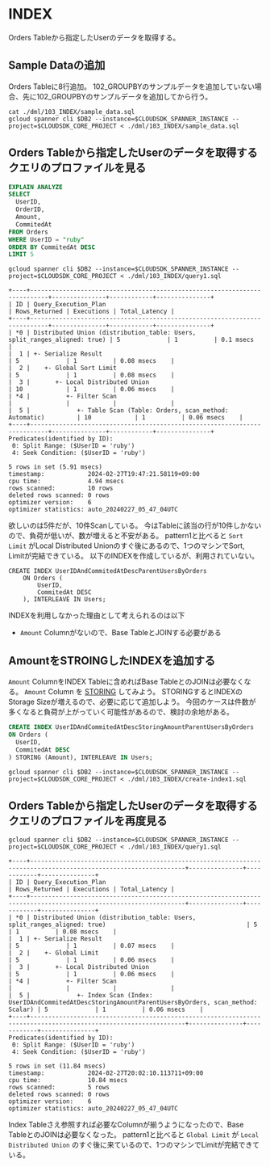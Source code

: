# INDEX

Orders Tableから指定したUserのデータを取得する。

## Sample Dataの追加

Orders Tableに8行追加。
102_GROUPBYのサンプルデータを追加していない場合、先に102_GROUPBYのサンプルデータを追加してから行う。

```
cat ./dml/103_INDEX/sample_data.sql
gcloud spanner cli $DB2 --instance=$CLOUDSDK_SPANNER_INSTANCE --project=$CLOUDSDK_CORE_PROJECT < ./dml/103_INDEX/sample_data.sql
```

## Orders Tableから指定したUserのデータを取得するクエリのプロファイルを見る

``` query1.sql
EXPLAIN ANALYZE
SELECT
  UserID,
  OrderID,
  Amount,
  CommitedAt
FROM Orders
WHERE UserID = "ruby"
ORDER BY CommitedAt DESC
LIMIT 5
```

```
gcloud spanner cli $DB2 --instance=$CLOUDSDK_SPANNER_INSTANCE --project=$CLOUDSDK_CORE_PROJECT < ./dml/103_INDEX/query1.sql
```

```
+----+---------------------------------------------------------------------------+---------------+------------+---------------+
| ID | Query_Execution_Plan                                                      | Rows_Returned | Executions | Total_Latency |
+----+---------------------------------------------------------------------------+---------------+------------+---------------+
| *0 | Distributed Union (distribution_table: Users, split_ranges_aligned: true) | 5             | 1          | 0.1 msecs     |
|  1 | +- Serialize Result                                                       | 5             | 1          | 0.08 msecs    |
|  2 |    +- Global Sort Limit                                                   | 5             | 1          | 0.08 msecs    |
|  3 |       +- Local Distributed Union                                          | 10            | 1          | 0.06 msecs    |
| *4 |          +- Filter Scan                                                   |               |            |               |
|  5 |             +- Table Scan (Table: Orders, scan_method: Automatic)         | 10            | 1          | 0.06 msecs    |
+----+---------------------------------------------------------------------------+---------------+------------+---------------+
Predicates(identified by ID):
 0: Split Range: ($UserID = 'ruby')
 4: Seek Condition: ($UserID = 'ruby')

5 rows in set (5.91 msecs)
timestamp:            2024-02-27T19:47:21.58119+09:00
cpu time:             4.94 msecs
rows scanned:         10 rows
deleted rows scanned: 0 rows
optimizer version:    6
optimizer statistics: auto_20240227_05_47_04UTC
```

欲しいのは5件だが、10件Scanしている。
今はTableに該当の行が10件しかないので、負荷が低いが、数が増えると不安がある。
pattern1と比べると `Sort Limit` がLocal Distributed Unionのすぐ後にあるので、1つのマシンでSort, Limitが完結できている。
以下のINDEXを作成しているが、利用されていない。

```
CREATE INDEX UserIDAndCommitedAtDescParentUsersByOrders
    ON Orders (
        UserID,
        CommitedAt DESC
    ), INTERLEAVE IN Users;
```

INDEXを利用しなかった理由として考えられるのは以下

* `Amount` Columnがないので、Base TableとJOINする必要がある

## AmountをSTROINGしたINDEXを追加する

`Amount` ColumnをINDEX Tableに含めればBase TableとのJOINは必要なくなる。
`Amount` Column を [STORING](https://cloud.google.com/spanner/docs/secondary-indexes#storing-clause) してみよう。
STORINGするとINDEXのStorage Sizeが増えるので、必要に応じて追加しよう。
今回のケースは件数が多くなると負荷が上がっていく可能性があるので、検討の余地がある。

``` create-index1.sql
CREATE INDEX UserIDAndCommitedAtDescStoringAmountParentUsersByOrders
ON Orders (
  UserID,
  CommitedAt DESC
) STORING (Amount), INTERLEAVE IN Users;
```

```
gcloud spanner cli $DB2 --instance=$CLOUDSDK_SPANNER_INSTANCE --project=$CLOUDSDK_CORE_PROJECT < ./dml/103_INDEX/create-index1.sql
```

## Orders Tableから指定したUserのデータを取得するクエリのプロファイルを再度見る

```
gcloud spanner cli $DB2 --instance=$CLOUDSDK_SPANNER_INSTANCE --project=$CLOUDSDK_CORE_PROJECT < ./dml/103_INDEX/query1.sql
```

```
+----+-----------------------------------------------------------------------------------------------------------------+---------------+------------+---------------+
| ID | Query_Execution_Plan                                                                                            | Rows_Returned | Executions | Total_Latency |
+----+-----------------------------------------------------------------------------------------------------------------+---------------+------------+---------------+
| *0 | Distributed Union (distribution_table: Users, split_ranges_aligned: true)                                       | 5             | 1          | 0.08 msecs    |
|  1 | +- Serialize Result                                                                                             | 5             | 1          | 0.07 msecs    |
|  2 |    +- Global Limit                                                                                              | 5             | 1          | 0.06 msecs    |
|  3 |       +- Local Distributed Union                                                                                | 5             | 1          | 0.06 msecs    |
| *4 |          +- Filter Scan                                                                                         |               |            |               |
|  5 |             +- Index Scan (Index: UserIDAndCommitedAtDescStoringAmountParentUsersByOrders, scan_method: Scalar) | 5             | 1          | 0.06 msecs    |
+----+-----------------------------------------------------------------------------------------------------------------+---------------+------------+---------------+
Predicates(identified by ID):
 0: Split Range: ($UserID = 'ruby')
 4: Seek Condition: ($UserID = 'ruby')

5 rows in set (11.84 msecs)
timestamp:            2024-02-27T20:02:10.113711+09:00
cpu time:             10.84 msecs
rows scanned:         5 rows
deleted rows scanned: 0 rows
optimizer version:    6
optimizer statistics: auto_20240227_05_47_04UTC
```

Index Tableさえ参照すれば必要なColumnが揃うようになったので、Base TableとのJOINは必要なくなった。
pattern1と比べると `Global Limit` が `Local Distributed Union` のすぐ後に来ているので、1つのマシンでLimitが完結できている。